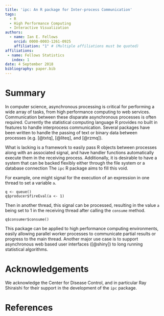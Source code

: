 ```yaml
---
title: 'ipc: An R package for Inter-process Communication'
tags:
  - R
  - High Performance Computing
  - Interactive Visualization
authors:
  - name: Ian E. Fellows
    orcid: 0000-0003-1261-0925
    affiliation: "1" # (Multiple affiliations must be quoted)
affiliations:
 - name: Fellows Statistics
   index: 1
date: 4 September 2018
bibliography: paper.bib
---
```


# Summary

In computer science, asynchronous processing is critical for performing a wide array of tasks, from high performance computing to web services. Communication between these disparate asynchronous processes is often required. Currently the statistical computing language R provides no built in features to handle interprocess communication. Several packages have been written to handle the passing of text or binary data between processes (e.g. [@txtq], [@liteq], and [@rzmq]).

What is lacking is a framework to easily pass R objects between processes along with an associated signal, and have handler functions automatically execute them in the receiving process. Additionally, it is desirable to have a system that can be backed flexibly either through the file system or a database connection The `ipc` R package aims to fill this void.

For example, one might signal for the execution of an expression in one thread to set a variable `a`.

```
q <- queue()
q$producer$fireEval(a <- 1)
```

Then in another thread, this signal can be processed, resulting in the value `a` being set to 1 in the receiving thread after calling the `consume` method.

```
q$consumer$consume()
```

This package can be applied to high performance computing environments, easily allowing parallel worker processes to communicate partial results or progress to the main thread. Another major use case is to support asynchronous web based user interfaces ([@shiny]) to long running statistical algorithms.


# Acknowledgements

We acknowledge the Center for Disease Control, and in particular Ray Shiraishi for their support in the development of the `ipc` package.

# References